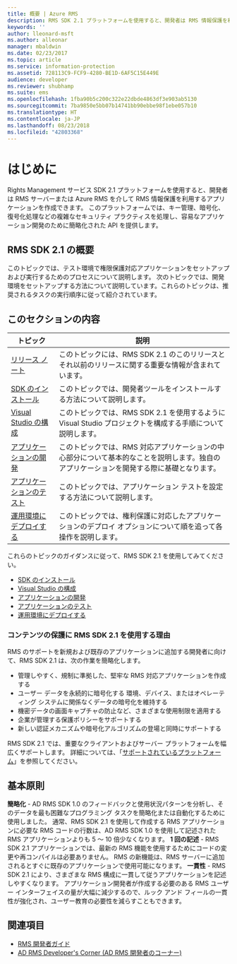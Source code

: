 ```yaml
---
title: 概要 | Azure RMS
description: RMS SDK 2.1 プラットフォームを使用すると、開発者は RMS 情報保護を利用するアプリケーションを作成できます。
keywords: ''
author: lleonard-msft
ms.author: alleonar
manager: mbaldwin
ms.date: 02/23/2017
ms.topic: article
ms.service: information-protection
ms.assetid: 728113C9-FCF9-4280-BE1D-6AF5C15E449E
audience: developer
ms.reviewer: shubhamp
ms.suite: ems
ms.openlocfilehash: 1fba90b5c200c322e22dbde4863df3e903ab5130
ms.sourcegitcommit: 7ba9850e5bb07b14741bb90ebbe98f1ebe057b10
ms.translationtype: HT
ms.contentlocale: ja-JP
ms.lasthandoff: 08/23/2018
ms.locfileid: "42803368"
---
```

# <a name="getting-started"></a>はじめに

Rights Management サービス SDK 2.1 プラットフォームを使用すると、開発者は RMS サーバーまたは Azure RMS を介して RMS 情報保護を利用するアプリケーションを作成できます。 このプラットフォームでは、キー管理、暗号化、復号化処理などの複雑なセキュリティ プラクティスを処理し、容易なアプリケーション開発のために簡略化された API を提供します。

## <a name="get-started-with-rms-sdk-21"></a>RMS SDK 2.1 の概要

このトピックでは、テスト環境で権限保護対応アプリケーションをセットアップおよび実行するためのプロセスについて説明します。 次のトピックでは、開発環境をセットアップする方法について説明しています。これらのトピックは、推奨されるタスクの実行順序に従って紹介されています。

## <a name="in-this-sections"></a>このセクションの内容

| トピック | 説明 |
|-------|-------------|
| [リリース ノート](release-notes-rtm.md) | このトピックには、RMS SDK 2.1 のこのリリースとそれ以前のリリースに関する重要な情報が含まれています。|
| [SDK のインストール](install-the-rms-sdk.md) | このトピックでは、開発者ツールをインストールする方法について説明します。|
| [Visual Studio の構成](how-to-configure-a-visual-studio-project-to-use-the-ad-rms-sdk-2-0.md) | このトピックでは、RMS SDK 2.1 を使用するように Visual Studio プロジェクトを構成する手順について説明します。|
| [アプリケーションの開発](developing-your-application.md) | このトピックでは、RMS 対応アプリケーションの中心部分について基本的なことを説明します。独自のアプリケーションを開発する際に基礎となります。|
| [アプリケーションのテスト](how-to-set-up-your-test-environment.md) |このトピックでは、アプリケーション テストを設定する方法について説明します。|
| [運用環境にデプロイする](deploying-your-application.md) |このトピックでは、権利保護に対応したアプリケーションのデプロイ オプションについて順を追って各操作を説明します。|


これらのトピックのガイダンスに従って、RMS SDK 2.1 を使用してみてください。

- [SDK のインストール](install-the-rms-sdk.md)
- [Visual Studio の構成](how-to-configure-a-visual-studio-project-to-use-the-ad-rms-sdk-2-0.md)
- [アプリケーションの開発](developing-your-application.md)
- [アプリケーションのテスト](how-to-set-up-your-test-environment.md)
- [運用環境にデプロイする](deploying-your-application.md)

### <a name="why-use-rms-sdk-21-for-protecting-your-content"></a>コンテンツの保護に RMS SDK 2.1 を使用する理由

RMS のサポートを新規および既存のアプリケーションに追加する開発者に向けて、RMS SDK 2.1 は、次の作業を簡略化します。

-   管理しやすく、規制に準拠した、堅牢な RMS 対応アプリケーションを作成する
-   ユーザー データを永続的に暗号化する 環境、デバイス、またはオペレーティング システムに関係なくデータの暗号化を維持する
-   機密データの画面キャプチャの防止など、さまざまな使用制限を適用する
-   企業が管理する保護ポリシーをサポートする
-   新しい認証メカニズムや暗号化アルゴリズムの登場と同時にサポートする

RMS SDK 2.1 では、重要なクライアントおよびサーバー プラットフォームを幅広くサポートします。 詳細については、「[サポートされているプラットフォーム](supported-platforms.md)」を参照してください。

## <a name="core-principles"></a>基本原則

**簡略化** - AD RMS SDK 1.0 のフィードバックと使用状況パターンを分析し、そのデータを最も困難なプログラミング タスクを簡略化または自動化するために使用しました。 通常、RMS SDK 2.1 を使用して作成する RMS アプリケーションに必要な RMS コードの行数は、AD RMS SDK 1.0 を使用して記述された RMS アプリケーションよりも 5 ～ 10 倍少なくなります。
**1 回の記述** - RMS SDK 2.1 アプリケーションでは、最新の RMS 機能を使用するためにコードの変更や再コンパイルは必要ありません。 RMS の新機能は、RMS サーバーに追加されるとすぐに既存のアプリケーションで使用可能になります。
**一貫性** - RMS SDK 2.1 により、さまざまな RMS 構成に一貫して従うアプリケーションを記述しやすくなります。 アプリケーション開発者が作成する必要のある RMS ユーザー インターフェイスの量が大幅に減少するので、ルック アンド フィールの一貫性が強化され、ユーザー教育の必要性を減らすこともできます。

## <a name="related-topics"></a>関連項目

* [RMS 開発者ガイド](developers-guide.md)
* [AD RMS Developer's Corner (AD RMS 開発者のコーナー)](http://blogs.msdn.com/b/rms/)
